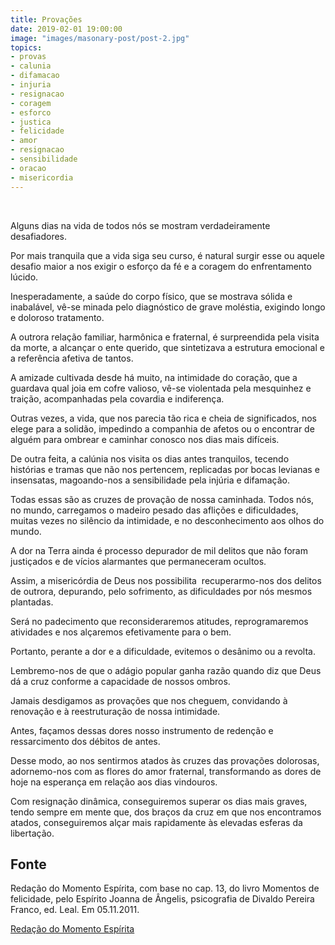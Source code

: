 ```yaml
---
title: Provações
date: 2019-02-01 19:00:00
image: "images/masonary-post/post-2.jpg"
topics: 
- provas
- calunia
- difamacao
- injuria
- resignacao
- coragem
- esforco
- justica
- felicidade
- amor
- resignacao
- sensibilidade
- oracao
- misericordia
---
```

 

Alguns dias na vida de todos nós se mostram verdadeiramente desafiadores.

Por mais tranquila que a vida siga seu curso, é natural surgir esse ou aquele
desafio maior a nos exigir o esforço da fé e a coragem do enfrentamento lúcido.

Inesperadamente, a saúde do corpo físico, que se mostrava sólida e inabalável,
vê-se minada pelo diagnóstico de grave moléstia, exigindo longo e doloroso
tratamento.

A outrora relação familiar, harmônica e fraternal, é surpreendida pela visita
da morte, a alcançar o ente querido, que sintetizava a estrutura emocional e a
referência afetiva de tantos.

A amizade cultivada desde há muito, na intimidade do coração, que a guardava
qual joia em cofre valioso, vê-se violentada pela mesquinhez e traição,
acompanhadas pela covardia e indiferença.

Outras vezes, a vida, que nos parecia tão rica e cheia de significados, nos
elege para a solidão, impedindo a companhia de afetos ou o encontrar de alguém
para ombrear e caminhar conosco nos dias mais difíceis.

De outra feita, a calúnia nos visita os dias antes tranquilos, tecendo
histórias e tramas que não nos pertencem, replicadas por bocas levianas e
insensatas, magoando-nos a sensibilidade pela injúria e difamação.

Todas essas são as cruzes de provação de nossa caminhada. Todos nós, no mundo,
carregamos o madeiro pesado das aflições e dificuldades, muitas vezes no
silêncio da intimidade, e no desconhecimento aos olhos do mundo.

A dor na Terra ainda é processo depurador de mil delitos que não foram
justiçados e de vícios alarmantes que permaneceram ocultos.

Assim, a misericórdia de Deus nos possibilita  recuperarmo-nos dos delitos de
outrora, depurando, pelo sofrimento, as dificuldades por nós mesmos plantadas.

Será no padecimento que reconsideraremos atitudes, reprogramaremos atividades e
nos alçaremos efetivamente para o bem.

Portanto, perante a dor e a dificuldade, evitemos o desânimo ou a revolta.

Lembremo-nos de que o adágio popular ganha razão quando diz que Deus dá a cruz
conforme a capacidade de nossos ombros.

Jamais desdigamos as provações que nos cheguem, convidando à renovação e à
reestruturação de nossa intimidade.

Antes, façamos dessas dores nosso instrumento de redenção e ressarcimento dos
débitos de antes.

Desse modo, ao nos sentirmos atados às cruzes das provações dolorosas,
adornemo-nos com as flores do amor fraternal, transformando as dores de hoje na
esperança em relação aos dias vindouros.

Com resignação dinâmica, conseguiremos superar os dias mais graves, tendo
sempre em mente que, dos braços da cruz em que nos encontramos atados,
conseguiremos alçar mais rapidamente às elevadas esferas da libertação.


## Fonte
Redação do Momento Espírita, com base no cap. 13, do livro Momentos de
felicidade, pelo Espírito Joanna de Ângelis, psicografia de Divaldo Pereira
Franco, ed. Leal.
Em 05.11.2011.


[Redação do Momento Espírita](http://www.momento.com.br/pt/ler_texto.php?id=3221)
